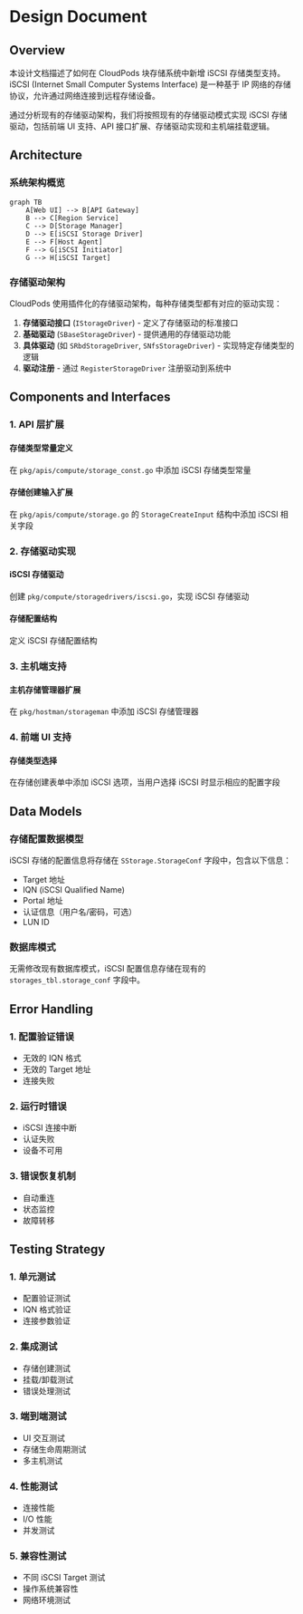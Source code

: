 # Design Document

## Overview

本设计文档描述了如何在 CloudPods 块存储系统中新增 iSCSI 存储类型支持。iSCSI (Internet Small Computer Systems Interface) 是一种基于 IP 网络的存储协议，允许通过网络连接到远程存储设备。

通过分析现有的存储驱动架构，我们将按照现有的存储驱动模式实现 iSCSI 存储驱动，包括前端 UI 支持、API 接口扩展、存储驱动实现和主机端挂载逻辑。

## Architecture

### 系统架构概览

```mermaid
graph TB
    A[Web UI] --> B[API Gateway]
    B --> C[Region Service]
    C --> D[Storage Manager]
    D --> E[iSCSI Storage Driver]
    E --> F[Host Agent]
    F --> G[iSCSI Initiator]
    G --> H[iSCSI Target]
```

### 存储驱动架构

CloudPods 使用插件化的存储驱动架构，每种存储类型都有对应的驱动实现：

1. **存储驱动接口** (`IStorageDriver`) - 定义了存储驱动的标准接口
2. **基础驱动** (`SBaseStorageDriver`) - 提供通用的存储驱动功能
3. **具体驱动** (如 `SRbdStorageDriver`, `SNfsStorageDriver`) - 实现特定存储类型的逻辑
4. **驱动注册** - 通过 `RegisterStorageDriver` 注册驱动到系统中

## Components and Interfaces

### 1. API 层扩展

#### 存储类型常量定义
在 `pkg/apis/compute/storage_const.go` 中添加 iSCSI 存储类型常量

#### 存储创建输入扩展
在 `pkg/apis/compute/storage.go` 的 `StorageCreateInput` 结构中添加 iSCSI 相关字段

### 2. 存储驱动实现

#### iSCSI 存储驱动
创建 `pkg/compute/storagedrivers/iscsi.go`，实现 iSCSI 存储驱动

#### 存储配置结构
定义 iSCSI 存储配置结构

### 3. 主机端支持

#### 主机存储管理器扩展
在 `pkg/hostman/storageman` 中添加 iSCSI 存储管理器

### 4. 前端 UI 支持

#### 存储类型选择
在存储创建表单中添加 iSCSI 选项，当用户选择 iSCSI 时显示相应的配置字段

## Data Models

### 存储配置数据模型

iSCSI 存储的配置信息将存储在 `SStorage.StorageConf` 字段中，包含以下信息：
- Target 地址
- IQN (iSCSI Qualified Name)
- Portal 地址
- 认证信息（用户名/密码，可选）
- LUN ID

### 数据库模式

无需修改现有数据库模式，iSCSI 配置信息存储在现有的 `storages_tbl.storage_conf` 字段中。

## Error Handling

### 1. 配置验证错误
- 无效的 IQN 格式
- 无效的 Target 地址
- 连接失败

### 2. 运行时错误
- iSCSI 连接中断
- 认证失败
- 设备不可用

### 3. 错误恢复机制
- 自动重连
- 状态监控
- 故障转移

## Testing Strategy

### 1. 单元测试
- 配置验证测试
- IQN 格式验证
- 连接参数验证

### 2. 集成测试
- 存储创建测试
- 挂载/卸载测试
- 错误处理测试

### 3. 端到端测试
- UI 交互测试
- 存储生命周期测试
- 多主机测试

### 4. 性能测试
- 连接性能
- I/O 性能
- 并发测试

### 5. 兼容性测试
- 不同 iSCSI Target 测试
- 操作系统兼容性
- 网络环境测试